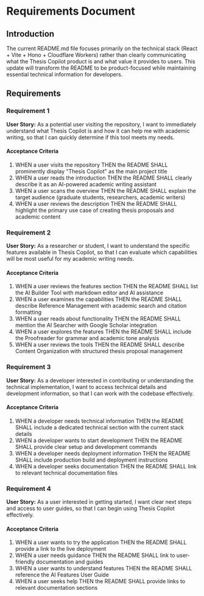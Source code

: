 # Requirements Document

## Introduction

The current README.md file focuses primarily on the technical stack (React + Vite + Hono + Cloudflare Workers) rather than clearly communicating what the Thesis Copilot product is and what value it provides to users. This update will transform the README to be product-focused while maintaining essential technical information for developers.

## Requirements

### Requirement 1

**User Story:** As a potential user visiting the repository, I want to immediately understand what Thesis Copilot is and how it can help me with academic writing, so that I can quickly determine if this tool meets my needs.

#### Acceptance Criteria

1. WHEN a user visits the repository THEN the README SHALL prominently display "Thesis Copilot" as the main project title
2. WHEN a user reads the introduction THEN the README SHALL clearly describe it as an AI-powered academic writing assistant
3. WHEN a user scans the overview THEN the README SHALL explain the target audience (graduate students, researchers, academic writers)
4. WHEN a user reviews the description THEN the README SHALL highlight the primary use case of creating thesis proposals and academic content

### Requirement 2

**User Story:** As a researcher or student, I want to understand the specific features available in Thesis Copilot, so that I can evaluate which capabilities will be most useful for my academic writing needs.

#### Acceptance Criteria

1. WHEN a user reviews the features section THEN the README SHALL list the AI Builder Tool with markdown editor and AI assistance
2. WHEN a user examines the capabilities THEN the README SHALL describe Reference Management with academic search and citation formatting
3. WHEN a user reads about functionality THEN the README SHALL mention the AI Searcher with Google Scholar integration
4. WHEN a user explores the features THEN the README SHALL include the Proofreader for grammar and academic tone analysis
5. WHEN a user reviews the tools THEN the README SHALL describe Content Organization with structured thesis proposal management

### Requirement 3

**User Story:** As a developer interested in contributing or understanding the technical implementation, I want to access technical details and development information, so that I can work with the codebase effectively.

#### Acceptance Criteria

1. WHEN a developer needs technical information THEN the README SHALL include a dedicated technical section with the current stack details
2. WHEN a developer wants to start development THEN the README SHALL provide clear setup and development commands
3. WHEN a developer needs deployment information THEN the README SHALL include production build and deployment instructions
4. WHEN a developer seeks documentation THEN the README SHALL link to relevant technical documentation files

### Requirement 4

**User Story:** As a user interested in getting started, I want clear next steps and access to user guides, so that I can begin using Thesis Copilot effectively.

#### Acceptance Criteria

1. WHEN a user wants to try the application THEN the README SHALL provide a link to the live deployment
2. WHEN a user needs guidance THEN the README SHALL link to user-friendly documentation and guides
3. WHEN a user wants to understand features THEN the README SHALL reference the AI Features User Guide
4. WHEN a user seeks help THEN the README SHALL provide links to relevant documentation sections